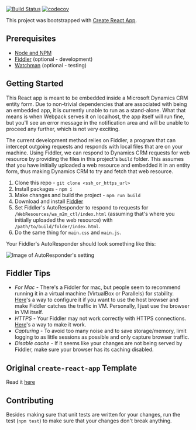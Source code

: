 [![Build Status](https://travis-ci.org/WycliffeAssociates/m2m-ctl.svg?branch=master)](https://travis-ci.org/WycliffeAssociates/m2m-ctl) [![codecov](https://codecov.io/gh/WycliffeAssociates/m2m-ctl/branch/master/graph/badge.svg)](https://codecov.io/gh/WycliffeAssociates/m2m-ctl)

This project was bootstrapped with [Create React App](https://github.com/facebookincubator/create-react-app).

## Prerequisites

- [Node and NPM](https://nodejs.org/en/)
- [Fiddler](http://www.telerik.com/fiddler) (optional - development)
- [Watchman](https://facebook.github.io/watchman/docs/install.html) (optional - testing)

## Getting Started

This React app is meant to be embedded inside a Microsoft Dynamics CRM entity form. Due to non-trivial dependencies that are associated with being an embedded app, it is currently unable to run as a stand-alone. What that means is when Webpack serves it on localhost, the app itself will run fine, but you'll see an error message in the notification area and will be unable to proceed any further, which is not very exciting.

The current development method relies on Fiddler, a program that can intercept outgoing requests and responds with local files that are on your machine. Using Fiddler, we can respond to Dynamics CRM requests for web resource by providing the files in this project's `build` folder. This assumes that you have initially uploaded a web resource and embedded it in an entity form, thus making Dynamics CRM to try and fetch that web resource.

1. Clone this repo - `git clone <ssh_or_https_url>`
2. Install packages - `npm i`
3. Make changes and build the project - `npm run build`
4. Download and install [Fiddler](https://www.telerik.com/download/fiddler)
5. Set Fiddler's AutoResponder to respond to requests for `/WebResources/wa_m2m_ctl/index.html` (assuming that's where you initially uploaded the web resource) with `/path/to/build/folder/index.html`.
6. Do the same thing for `main.css` and `main.js`.

Your Fiddler's AutoResponder should look something like this:

![Image of AutoResponder's setting](./img/fiddler_autoresponder_setting.JPG)

## Fiddler Tips

* *For Mac* - There's a Fiddler for mac, but people seem to recommend running it in a virtual machine (VirtualBox or Parallels) for stability. [Here](http://docs.telerik.com/fiddler/configure-fiddler/tasks/configureformac)'s a way to configure it if you want to use the host browser and make Fiddler catches the traffic in VM. Personally, I just use the browser in VM itself.
* *HTTPS* - Your Fiddler may not work correctly with HTTPS connections. [Here](http://docs.telerik.com/fiddler/Configure-Fiddler/Tasks/DecryptHTTPS)'s a way to make it work.
* *Capturing* - To avoid too many noise and to save storage/memory, limit logging to as little sessions as possible and only capture browser traffic.
* *Disable cache* - If it seems like your changes are not being served by Fiddler, make sure your browser has its caching disabled.

## Original `create-react-app` Template

Read it [here](https://github.com/facebookincubator/create-react-app/blob/master/packages/react-scripts/template/README.md)

## Contributing

Besides making sure that unit tests are written for your changes, run the test (`npm test`) to make sure that your changes don't break anything.
